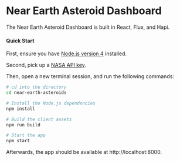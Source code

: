 # Near Earth Asteroid Dashboard

The Near Earth Asteroid Dashboard is built in React, Flux, and Hapi.

#### Quick Start

First, ensure you have [Node.js version 4](https://nodejs.org/dist/v4.2.2/node-v4.2.2.pkg) installed.

Second, pick up a [NASA API key](https://api.nasa.gov/index.html#apply-for-an-api-key).

Then, open a new terminal session, and run the following commands:

```bash
# cd into the directory
cd near-earth-asteroids

# Install the Node.js dependencies
npm install

# Build the client assets
npm run build

# Start the app
npm start
```

Afterwards, the app should be available at http://localhost:8000.


